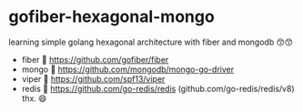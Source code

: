 # gofiber-hexagonal-mongo

learning simple golang hexagonal architecture with fiber and mongodb 😙😙

- fiber 🚀    https://github.com/gofiber/fiber
- mongo 📗    https://github.com/mongodb/mongo-go-driver
- viper 🐍    https://github.com/spf13/viper
- redis 📑    https://github.com/go-redis/redis (github.com/go-redis/redis/v8)
thx. 😄
